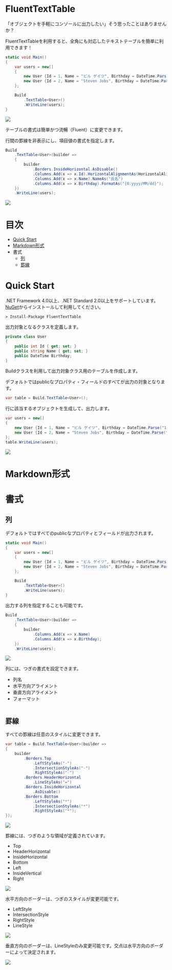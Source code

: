 # FluentTextTable

「オブジェクトを手軽にコンソールに出力したい」そう思ったことはありませんか？

FluentTextTableを利用すると、全角にも対応したテキストテーブルを簡単に利用できます！

```cs
static void Main()
{
    var users = new[]
    {
        new User {Id = 1, Name = "ビル ゲイツ", Birthday = DateTime.Parse("1955/10/28")},
        new User {Id = 2, Name = "Steven Jobs", Birthday = DateTime.Parse("1955/2/24")}
    };

    Build
        .TextTable<User>()
        .WriteLine(users);
}
```

![](images/sample1.jpg)

テーブルの書式は簡単かつ流暢（Fluent）に変更できます。

行間の罫線を非表示にし、項目値の書式を指定します。

```cs
Build
    .TextTable<User>(builder =>
    {
        builder
            .Borders.InsideHorizontal.AsDisable()
            .Columns.Add(x => x.Id).HorizontalAlignmentAs(HorizontalAlignment.Right)
            .Columns.Add(x => x.Name).NameAs("氏名")
            .Columns.Add(x => x.Birthday).FormatAs("{0:yyyy/MM/dd}");
    })
    .WriteLine(users);
```

![](images/sample2.jpg)

# 目次

- [Quick Start](#quick-start)
- [Markdown形式](#Markdown形式)
- 書式
  - [列](#列)
  - [罫線](#罫線)



# Quick Start

.NET Framework 4.0以上、.NET Standard 2.0以上をサポートしています。[NuGet](https://www.nuget.org/packages/FluentTextTable)からインストールして利用してください。

```console
> Install-Package FluentTextTable
```

出力対象となるクラスを定義します。

```cs
private class User
{
    public int Id { get; set; }
    public string Name { get; set; }
    public DateTime Birthday;
}
```

Buildクラスを利用して出力対象クラス用のテーブルを作成します。

デフォルトではpublicなプロパティ・フィールドのすべてが出力の対象となります。

```cs
var table = Build.TextTable<User>();
```

行に該当するオブジェクトを生成して、出力します。

```cs
var users = new[]
{
    new User {Id = 1, Name = "ビル ゲイツ", Birthday = DateTime.Parse("1955/10/28")},
    new User {Id = 2, Name = "Steven Jobs", Birthday = DateTime.Parse("1955/2/24")}
};
table.WriteLine(users);
```

![](images/sample1.jpg)

# Markdown形式

# 書式

## 列

デフォルトではすべてのpublicなプロパティとフィールドが出力されます。

```cs
static void Main()
{
    var users = new[]
    {
        new User {Id = 1, Name = "ビル ゲイツ", Birthday = DateTime.Parse("1955/10/28")},
        new User {Id = 2, Name = "Steven Jobs", Birthday = DateTime.Parse("1955/2/24")}
    };

    Build
        .TextTable<User>()
        .WriteLine(users);
}
```

出力する列を指定することも可能です。

```cs
Build
    .TextTable<User>(builder =>
    {
        builder
            .Columns.Add(x => x.Name)
            .Columns.Add(x => x.Birthday);
    })
    .WriteLine(users);
```

![](images/column1.jpg)

列には、つぎの書式を設定できます。

- 列名
- 水平方向アライメント
- 垂直方向アライメント
- フォーマット

```cs

```


## 罫線

すべての罫線は任意のスタイルに変更できます。

```cs
var table = Build.TextTable<User>(builder =>
{
    builder
        .Borders.Top
            .LeftStyleAs("-")
            .IntersectionStyleAs("-")
            .RightStyleAs("-")
        .Borders.HeaderHorizontal
            .LineStyleAs("=")
        .Borders.InsideHorizontal
            .AsDisable()
        .Borders.Bottom
            .LeftStyleAs("*")
            .IntersectionStyleAs("*")
            .RightStyleAs("*");
});
```

![](images/borders1.jpg)

罫線には、つぎのような領域が定義されています。

- Top
- HeaderHorizontal
- InsideHorizontal
- Bottom
- Left
- InsideVertical
- Right

![](images/borders.JPG)

水平方向のボーダーは、つぎのスタイルが変更可能です。

- LeftStyle
- IntersectionStyle
- RightStyle
- LineStyle

![](images/horizontalBorder.JPG)

垂直方向のボーダーは、LineStyleのみ変更可能です。交点は水平方向のボーダーによって決定されます。

![](images/verticalBorder.JPG)
